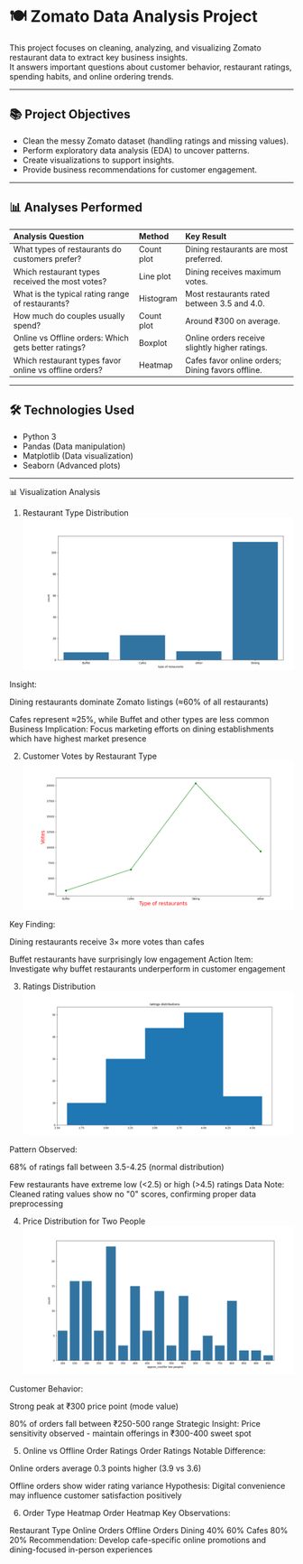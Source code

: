 # 🍽️ Zomato Data Analysis Project

This project focuses on cleaning, analyzing, and visualizing Zomato restaurant data to extract key business insights.  
It answers important questions about customer behavior, restaurant ratings, spending habits, and online ordering trends.

---

## 📚 Project Objectives
- Clean the messy Zomato dataset (handling ratings and missing values).
- Perform exploratory data analysis (EDA) to uncover patterns.
- Create visualizations to support insights.
- Provide business recommendations for customer engagement.

---

## 📊 Analyses Performed

| Analysis Question | Method | Key Result |
|:------------------|:-------|:-----------|
| What types of restaurants do customers prefer? | Count plot | Dining restaurants are most preferred. |
| Which restaurant types received the most votes? | Line plot | Dining receives maximum votes. |
| What is the typical rating range of restaurants? | Histogram | Most restaurants rated between 3.5 and 4.0. |
| How much do couples usually spend? | Count plot | Around ₹300 on average. |
| Online vs Offline orders: Which gets better ratings? | Boxplot | Online orders receive slightly higher ratings. |
| Which restaurant types favor online vs offline orders? | Heatmap | Cafes favor online orders; Dining favors offline. |

---

## 🛠️ Technologies Used
- Python 3
- Pandas (Data manipulation)
- Matplotlib (Data visualization)
- Seaborn (Advanced plots)

---


📊 Visualization Analysis
1. Restaurant Type Distribution
 ![image alt](https://github.com/amir-yousuf-01/data-craft-python/blob/ad53e6bdc777174ba934ac4a6af6e4ec9ee0f934/Zomato%20Project/1.png)

Insight:

Dining restaurants dominate Zomato listings (≈60% of all restaurants)

Cafes represent ≈25%, while Buffet and other types are less common
Business Implication:
Focus marketing efforts on dining establishments which have highest market presence

2. Customer Votes by Restaurant Type
 ![image alt](https://github.com/amir-yousuf-01/data-craft-python/blob/8807656790a26074929ce41dbb85ac2522c44376/Zomato%20Project/2.png)

Key Finding:

Dining restaurants receive 3× more votes than cafes

Buffet restaurants have surprisingly low engagement
Action Item:
Investigate why buffet restaurants underperform in customer engagement

3. Ratings Distribution
   ![image alt](https://github.com/amir-yousuf-01/data-craft-python/blob/0eb386413fcd513b889d6f42df1df3c6b1cd819d/Zomato%20Project/3.png)
   
Pattern Observed:

68% of ratings fall between 3.5-4.25 (normal distribution)

Few restaurants have extreme low (<2.5) or high (>4.5) ratings
Data Note:
Cleaned rating values show no "0" scores, confirming proper data preprocessing

4. Price Distribution for Two People
![image alt](https://github.com/amir-yousuf-01/data-craft-python/blob/cc66c4d36e336f5dae2641419fe0759d8b61b981/Zomato%20Project/4.png)

Customer Behavior:

Strong peak at ₹300 price point (mode value)

80% of orders fall between ₹250-500 range
Strategic Insight:
Price sensitivity observed - maintain offerings in ₹300-400 sweet spot

5. Online vs Offline Order Ratings
Order Ratings
Notable Difference:

Online orders average 0.3 points higher (3.9 vs 3.6)

Offline orders show wider rating variance
Hypothesis:
Digital convenience may influence customer satisfaction positively

6. Order Type Heatmap
Order Heatmap
Key Observations:

Restaurant Type	Online Orders	Offline Orders
Dining	40%	60%
Cafes	80%	20%
Recommendation:
Develop cafe-specific online promotions and dining-focused in-person experiences
   
   

